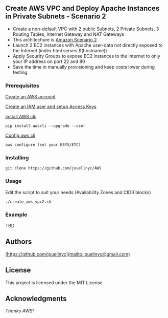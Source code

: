 ## Create AWS VPC and Deploy Apache Instances in Private Subnets - Scenario 2
- Create a non-default VPC with 2 public Subnets, 2 Private Subnets, 3 Routing Tables, Internet Gateway and NAT Gateways
- This architechure is [Amazon Scenario 2](https://docs.aws.amazon.com/vpc/latest/userguide/VPC_Scenario2.html)
- Launch 2 EC2 instances with Apache user-data not directly exposed to the Internet (index.html serves $(hostname))
- Apply Security Groups to expose EC2 instances to the internet to only your IP address on port 22 and 80
- Save the time in manually provisioning and keep costs lower during testing.

### Prerequisites
[Create an AWS account](https://aws.amazon.com)

[Create an IAM user and setup Access Keys](https://docs.aws.amazon.com/IAM/latest/UserGuide/id_users_create.html#id_users_create_cliwpsapi)

[Install AWS cli:](https://docs.aws.amazon.com/cli/latest/userguide/installing.html)
```
pip install awscli --upgrade --user
```
[Config aws cli](https://docs.aws.amazon.com/cli/latest/userguide/cli-chap-getting-started.html)
```
aws configure (set your KEYS/ETC)
```

### Installing
```
git clone https://github.com/jouellnyc/AWS
```

### Usage
Edit the script to suit your needs (Availability Zones and CIDR blocks) 
 <br />
```
./create_aws_vpc2.sh 
```

### Example 
TBD

## Authors
[https://github.com/jouellnyc](mailto:jouellnyc@gmail.com)

## License
This project is licensed under the MIT License

## Acknowledgments
*Thanks AWS!*
